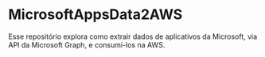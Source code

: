 # MicrosoftAppsData2AWS
Esse repositório explora como extrair dados de aplicativos da Microsoft, via API da Microsoft Graph, e consumi-los na AWS.
